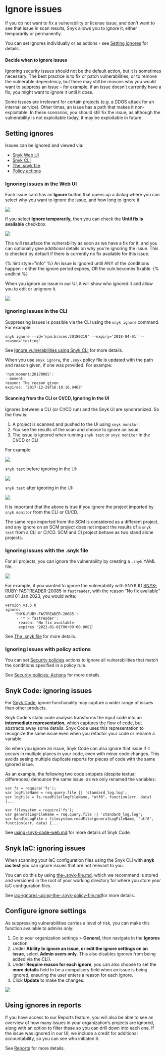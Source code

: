 # Ignore issues

If you do not want to fix a vulnerability or license issue, and don't want to see that issue in scan results, Snyk allows you to ignore it, either temporarily or permanently.

You can set ignores individually or as actions - see [Setting ignores](ignore-issues.md#setting-ignores) for details.

#### Decide when to ignore issues

Ignoring security issues should not be the default action, but it is sometimes necessary. The best practice is to fix or patch vulnerabilities, or to remove the vulnerable dependency, but there may still be reasons why you would want to suppress an issue – for example, if an issue doesn’t currently have a fix, you might want to ignore it until it does.

Some issues are irrelevant for certain projects (e.g. a DDOS attack for an internal service). Other times, an issue has a path that makes it non-exploitable. In these scenarios, you should still fix the issue, as although the vulnerability is not exploitable today, it may be exploitable in future.

## Setting ignores

Issues can be ignored and viewed via:

* [Snyk Web UI](ignore-issues.md#ignoring-issues-in-the-web-ui)
* [Snyk CLI](ignore-issues.md#ignoring-issues-in-the-cli)
* [The .snyk file](ignore-issues.md#ignoring-issues-with-the-.snyk-file).
* [Policy actions](ignore-issues.md#ignoring-issues-with-policy-actions)

### Ignoring issues in the Web UI

Each issue card has an **Ignore** button that opens up a dialog where you can select why you want to ignore the issue, and how long to ignore it.

![](../../../.gitbook/assets/ignore-vulnerability-ui-updated.png)

If you select **Ignore temporarily,** then you can check the **Until fix is available** checkbox:

![](<../../../.gitbook/assets/image (19) (1).png>)

This will resurface the vulnerability as soon as we have a fix for it, and you can optionally give additional details on why you’re ignoring the issue. This is checked by default if there is currently no fix available for this issue.

{% hint style="info" %}
An issue is ignored until ANY of the conditions happen - either the ignore period expires, OR the vuln becomes fixable.
{% endhint %}

When you ignore an issue in our UI, it will show who ignored it and allow you to edit or unignore it.

![](<../../../.gitbook/assets/image (14) (2).png>)

### Ignoring issues in the CLI

Suppressing issues is possible via the CLI using the `snyk ignore` command. For example:

`snyk ignore --id='npm:braces:20180219' --expiry='2018-04-01' --reason='testing'`

See [Ignore vulnerabilities using Snyk CLI](../../../snyk-cli/test-for-vulnerabilities/ignore-vulnerabilities-using-snyk-cli.md) for more details.

When you use `snyk ignore`**,** the `.snyk` policy file is updated with the path and reason given, if one was provided. For example:

```
'npm:moment:20170905':
- moment:
reason: The reason given
expires: '2017-12-29T16:10:16.946Z'
```

#### Scanning from the CLI or CI/CD, Ignoring in the UI

Ignores between a CLI (or CI/CD run) and the Snyk UI are synchronized. So the flow is:

1. A project is scanned and pushed to the UI using `snyk monitor`.
2. You see the results of the scan and choose to ignore an issue.
3. The issue is ignored when running `snyk test` or `snyk monitor` in the CI/CD or CLI

For example:

![](../../../.gitbook/assets/ignore-vulnerability-snyk-monitor-updated.png)

`snyk test` before ignoring in the UI:

![](<../../../.gitbook/assets/image (18) (1).png>)

`snyk test` after ignoring in the UI:

![](<../../../.gitbook/assets/image (20) (1).png>)

It is important that the above is true if you ignore the project imported by `snyk monitor` from the CLI or CI/CD.

The same repo imported from the SCM is considered as a different project, and any ignore on an SCM project does not impact the results of a `snyk test` from a CLI or CI/CD. SCM and CI project behave as two stand alone projects.

### Ignoring issues with the .snyk file

For all projects, you can ignore the vulnerability by creating a `.snyk` YAML file.

![](../../../.gitbook/assets/screen+shot+2017-05-10+at+11.16.57+am.png)

For example, if you wanted to ignore the vulnerability with SNYK ID [SNYK-RUBY-FASTREADER-20085](https://snyk.io/vuln/SNYK-RUBY-FASTREADER-20085) in `fastreader`, with the reason “No fix available” until 01 Jan 2023, you would write:

```
version v1.5.0
ignore:
    'SNYK-RUBY-FASTREADER-20085':
     - '* > fastreader':
      reason: 'No fix available'
      expires '2023-01-01T00:00:00.000Z'
```

See [The .snyk file](https://docs.snyk.io/fixing-and-prioritizing-issues/policies/the-.snyk-file) for more details.

### Ignoring issues with policy actions

You can set [Security policies](https://docs.snyk.io/fixing-and-prioritizing-issues/security-policies) actions to ignore all vulnerabilities that match the conditions specified in a policy rule.

See [Security policies: Actions](https://docs.snyk.io/fixing-and-prioritizing-issues/security-policies/security-policies-actions) for more details.

## Snyk Code: ignoring issues

For [Snyk Code](https://docs.snyk.io/snyk-code), ignore functionality may capture a wider range of issues than other products.

Snyk Code's static code analysis transforms the input code into an **intermediate representation**, which captures the flow of code, but abstracts away some details. Snyk Code uses this representation to recognize the same issue even when you refactor your code or rename a variable.

So when you ignore an issue, Snyk Code can also ignore that issue if it occurs in multiple places in your code, even with minor code changes. This avoids seeing multiple duplicate reports for pieces of code with the same ignored issue.

As an example, the following two code snippets (despite textual differences) denounce the same issue, as we only renamed the variables:

```
var fs = require('fs');
var logFileName = req.query.file || 'standard_log.log';
var logfile = fs.readFile(logFileName, "utf8", function(err, data) {...
```

```
var filesystem = require('fs');
var generalLogFileName = req.query.file || 'standard_log.log'; 
var handleLogFile = filesystem.readFile(generalLogFileName, "utf8", function(err, data) {...
```

See [using-snyk-code-web.md](../../../products/snyk-code/exploring-and-working-with-the-snyk-code-results/using-snyk-code-web.md "mention") for more details of Snyk Code.

## Snyk IaC: ignoring issues

When scanning your IaC configuration files using the Snyk CLI with **snyk iac test** you can ignore issues that are not relevant to you.

You can do this by using [the-.snyk-file.md](../../../snyk-cli/test-for-vulnerabilities/the-.snyk-file.md "mention"), which we recommend is stored and versioned in the root of your working directory for where you store your IaC configuration files.

See [iac-ignores-using-the-.snyk-policy-file.md](../../../products/snyk-infrastructure-as-code/snyk-cli-for-infrastructure-as-code/iac-ignores-using-the-.snyk-policy-file.md "mention")for more details.

## Configure ignore settings

As suppressing vulnerabilities carries a level of risk, you can make this function available to admins only:

1. Go to your organization settings > **General**, then navigate in the **Ignores** section
2. Under **Ability to ignore an issue, or edit the ignore settings on an issue**, select **Admin users only**. This also disables ignores from being added via the CLI).
3. Under **Require reason for each ignore**, you can also choose to set the **more details** field to be a compulsory field when an issue is being ignored, ensuring the user enters a reason for each ignore.
4. Click **Update** to make the changes.

![](<../../../.gitbook/assets/Screenshot 2021-12-07 at 11.25.49.png>)

## Using ignores in reports

If you have access to our Reports feature, you will also be able to see an overview of how many issues in your organization’s projects are ignored, along with an option to filter these so you can drill down into each one. If the issue was ignored in our UI, we include a credit for additional accountability, so you can see who initiated it.

See [Reports](../../snyk-reports/) for more details.
